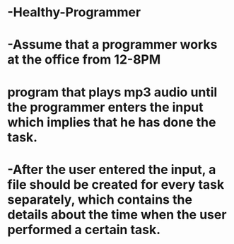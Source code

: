 # -Healthy-Programmer
# -Assume that a programmer works at the office from 12-8PM
# program that plays mp3 audio until the programmer enters the input which implies that he has done the task.
# -After the user entered the input, a file should be created for every task separately, which contains the details about the time when the user performed a certain task.
